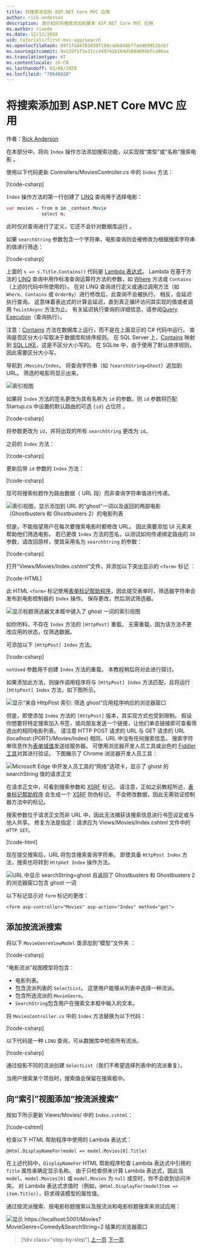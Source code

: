 ```yaml
---
title: 将搜索添加到 ASP.NET Core MVC 应用
author: rick-anderson
description: 演示如何将搜索添加到基本 ASP.NET Core MVC 应用
ms.author: riande
ms.date: 12/13/2018
uid: tutorials/first-mvc-app/search
ms.openlocfilehash: 89f1fa84783430f160ca0b840bf7ae9699520cb7
ms.sourcegitcommit: 9a129f5f3e31cc449742b164d5004894bfca90aa
ms.translationtype: HT
ms.contentlocale: zh-CN
ms.lasthandoff: 03/06/2020
ms.locfileid: "78648828"
---
```

# <a name="add-search-to-an-aspnet-core-mvc-app"></a>将搜索添加到 ASP.NET Core MVC 应用

作者：[Rick Anderson](https://twitter.com/RickAndMSFT)

在本部分中，将向 `Index` 操作方法添加搜索功能，以实现按“类型”或“名称”搜索电影   。

使用以下代码更新 Controllers/MoviesController.cs  中的 `Index` 方法：

[!code-csharp[](~/tutorials/first-mvc-app/start-mvc/sample/MvcMovie/Controllers/MoviesController.cs?name=snippet_1stSearch)]

`Index` 操作方法的第一行创建了 [LINQ](/dotnet/standard/using-linq) 查询用于选择电影：

```csharp
var movies = from m in _context.Movie
             select m;
```

此时仅对查询进行了定义，它还不会针对数据库运行   。

如果 `searchString` 参数包含一个字符串，电影查询则会被修改为根据搜索字符串的值进行筛选：

[!code-csharp[](~/tutorials/first-mvc-app/start-mvc/sample/MvcMovie/Controllers/MoviesController.cs?name=snippet_SearchNull2)]

上面的 `s => s.Title.Contains()` 代码是 [Lambda 表达式](/dotnet/csharp/programming-guide/statements-expressions-operators/lambda-expressions)。 Lambda 在基于方法的 [LINQ](/dotnet/standard/using-linq) 查询中用作标准查询运算符方法的参数，如 [Where](/dotnet/api/system.linq.enumerable.where) 方法或 `Contains`（上述的代码中所使用的）。 在对 LINQ 查询进行定义或通过调用方法（如 `Where`、`Contains` 或 `OrderBy`）进行修改后，此查询不会被执行。 相反，会延迟执行查询。  这意味着表达式的计算会延迟，直到真正循环访问其实现的值或者调用 `ToListAsync` 方法为止。 有关延迟执行查询的详细信息，请参阅[Query Execution](/dotnet/framework/data/adonet/ef/language-reference/query-execution)（查询执行）。

注意：[Contains](/dotnet/api/system.data.objects.dataclasses.entitycollection-1.contains) 方法在数据库上运行，而不是在上面显示的 C# 代码中运行。 查询是否区分大小写取决于数据库和排序规则。 在 SQL Server 上，[Contains](/dotnet/api/system.data.objects.dataclasses.entitycollection-1.contains) 映射到 [SQL LIKE](/sql/t-sql/language-elements/like-transact-sql)，这是不区分大小写的。 在 SQLite 中，由于使用了默认排序规则，因此需要区分大小写。

导航到 `/Movies/Index`。 将查询字符串（如 `?searchString=Ghost`）追加到 URL。 筛选的电影将显示出来。

![索引视图](~/tutorials/first-mvc-app/search/_static/ghost.png)

如果将 `Index` 方法的签名更改为具有名称为 `id` 的参数，则 `id` 参数将匹配 Startup.cs 中设置的默认路由的可选 `{id}` 占位符  。

[!code-csharp[](~/tutorials/first-mvc-app/start-mvc/sample/MvcMovie/Startup.cs?highlight=5&name=snippet_1)]

将参数更改为 `id`，并将出现的所有 `searchString` 更改为 `id`。

之前的 `Index` 方法：

[!code-csharp[](~/tutorials/first-mvc-app/start-mvc/sample/MvcMovie/Controllers/MoviesController.cs?highlight=1,6,8&name=snippet_1stSearch)]

更新后带 `id` 参数的 `Index` 方法：

[!code-csharp[](~/tutorials/first-mvc-app/start-mvc/sample/MvcMovie/Controllers/MoviesController.cs?highlight=1,6,8&name=snippet_SearchID)]

现可将搜索标题作为路由数据（ URL 段）而非查询字符串值进行传递。

![索引视图，显示添加到 URL 的“ghost”一词以及返回的两部电影（Ghostbusters 和 Ghostbusters 2）的电影列表](~/tutorials/first-mvc-app/search/_static/g2.png)

但是，不能指望用户在每次要搜索电影时都修改 URL。 因此需要添加 UI 元素来帮助他们筛选电影。 若已更改 `Index` 方法的签名，以测试如何传递绑定路由的 `ID` 参数，请改回原样，使其采用名为 `searchString` 的参数：

[!code-csharp[](~/tutorials/first-mvc-app/start-mvc/sample/MvcMovie/Controllers/MoviesController.cs?highlight=1,6,8&name=snippet_1stSearch)]

打开“Views/Movies/Index.cshtml”文件，并添加以下突出显示的 `<form>` 标记  ：

[!code-HTML[](~/tutorials/first-mvc-app/start-mvc/sample/MvcMovie/Views/Movies/IndexForm1.cshtml?highlight=10-16&range=4-21)]

此 HTML `<form>` 标记使用[表单标记帮助程序](xref:mvc/views/working-with-forms)，因此提交表单时，筛选器字符串会发布到电影控制器的 `Index` 操作。 保存更改，然后测试筛选器。

![显示标题筛选器文本框中键入了 ghost 一词的索引视图](~/tutorials/first-mvc-app/search/_static/filter.png)

如你所料，不存在 `Index` 方法的 `[HttpPost]` 重载。 无需重载，因为该方法不更改应用的状态，仅筛选数据。

可添加以下 `[HttpPost] Index` 方法。

[!code-csharp[](~/tutorials/first-mvc-app/start-mvc/sample/MvcMovie/Controllers/MoviesController.cs?highlight=1&name=snippet_SearchPost)]

`notUsed` 参数用于创建 `Index` 方法的重载。 本教程稍后将对此进行探讨。

如果添加此方法，则操作调用程序将与 `[HttpPost] Index` 方法匹配，且将运行 `[HttpPost] Index` 方法，如下图所示。

![显示“来自 HttpPost 索引: 筛选 ghost”应用程序响应的浏览器窗口](~/tutorials/first-mvc-app/search/_static/fo.png)

但是，即使添加 `Index` 方法的 `[HttpPost]` 版本，其实现方式也受到限制。 假设你想要将特定搜索加入书签，或向朋友发送一个链接，让他们单击链接即可查看筛选出的相同电影列表。 请注意 HTTP POST 请求的 URL 与 GET 请求的 URL (localhost:{PORT}/Movies/Index) 相同，URL 中没有任何搜索信息。 搜索字符串信息作为[表单域值](https://developer.mozilla.org/docs/Learn/HTML/Forms/Sending_and_retrieving_form_data)发送给服务器。 可使用浏览器开发人员工具或出色的 [Fiddler 工具](https://www.telerik.com/fiddler)对其进行验证。 下图展示了 Chrome 浏览器开发人员工具：

![Microsoft Edge 中开发人员工具的“网络”选项卡，显示了 ghost 的 searchString 值的请求正文](~/tutorials/first-mvc-app/search/_static/f12_rb.png)

在请求正文中，可看到搜索参数和 [XSRF](xref:security/anti-request-forgery) 标记。 请注意，正如之前教程所述，[表单标记帮助程序](xref:mvc/views/working-with-forms) 会生成一个 [XSRF](xref:security/anti-request-forgery) 防伪标记。 不会修改数据，因此无需验证控制器方法中的标记。

搜索参数位于请求正文而非 URL 中，因此无法捕获该搜索信息进行书签设定或与他人共享。 修复方法是指定：请求应为 Views/Movies/Index.cshtml  文件中的 `HTTP GET`。

[!code-html[](~/tutorials/first-mvc-app/start-mvc/sample/MvcMovie22/Views/Movies/IndexGet.cshtml?highlight=12&range=1-23)]

现在提交搜索后，URL 将包含搜索查询字符串。 即使具备 `HttpPost Index` 方法，搜索也将转到 `HttpGet Index` 操作方法。

![URL 中显示 searchString=ghost 且返回了 Ghostbusters 和 Ghostbusters 2 的浏览器窗口包含 ghost 一词](~/tutorials/first-mvc-app/search/_static/search_get.png)

以下标记显示对 `form` 标记的更改：

```cshtml
<form asp-controller="Movies" asp-action="Index" method="get">
```

## <a name="add-search-by-genre"></a>添加按流派搜索

将以下 `MovieGenreViewModel` 类添加到“模型”文件夹  ：

[!code-csharp[](~/tutorials/first-mvc-app/start-mvc/sample/MvcMovie/Models/MovieGenreViewModel.cs)]

“电影流派”视图模型将包含：

* 电影列表。
* 包含流派列表的 `SelectList`。 这使用户能够从列表中选择一种流派。
* 包含所选流派的 `MovieGenre`。
* `SearchString`包含用户在搜索文本框中输入的文本。

将 `MoviesController.cs` 中的 `Index` 方法替换为以下代码：

[!code-csharp[](~/tutorials/first-mvc-app/start-mvc/sample/MvcMovie22/Controllers/MoviesController.cs?name=snippet_SearchGenre)]

以下代码是一种 `LINQ` 查询，可从数据库中检索所有流派。

[!code-csharp[](~/tutorials/first-mvc-app/start-mvc/sample/MvcMovie22/Controllers/MoviesController.cs?name=snippet_LINQ)]

通过投影不同的流派创建 `SelectList`（我们不希望选择列表中的流派重复）。

当用户搜索某个项目时，搜索值会保留在搜索框中。

## <a name="add-search-by-genre-to-the-index-view"></a>向“索引”视图添加“按流派搜索”

按如下所示更新 Views/Movies/  中的 `Index.cshtml`：

[!code-cshtml[](~/tutorials/first-mvc-app/start-mvc/sample/MvcMovie22/Views/Movies/IndexFormGenreNoRating.cshtml?highlight=1,15,16,17,19,28,31,34,37,43)]

检查以下 HTML 帮助程序中使用的 Lambda 表达式：

`@Html.DisplayNameFor(model => model.Movies[0].Title)`

在上述代码中，`DisplayNameFor` HTML 帮助程序检查 Lambda 表达式中引用的 `Title` 属性来确定显示名称。 由于只检查但未计算 Lambda 表达式，因此当 `model`、`model.Movies[0]` 或 `model.Movies` 为 `null` 或空时，你不会收到访问冲突。 对 Lambda 表达式求值时（例如，`@Html.DisplayFor(modelItem => item.Title)`），将求得该模型的属性值。

通过按流派搜索、按电影标题搜索以及按流派和电影标题搜索来测试应用：

![显示 https://localhost:5001/Movies?MovieGenre=Comedy&SearchString=2 结果的浏览器窗口](~/tutorials/first-mvc-app/search/_static/s2.png)

> [!div class="step-by-step"]
> [上一页](controller-methods-views.md)
> [下一页](new-field.md)
